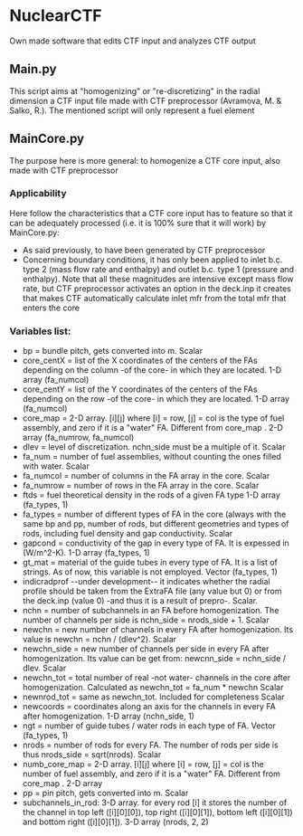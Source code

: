 # NuclearCTF
Own made software that edits CTF input and analyzes CTF output

## Main.py
This script aims at "homogenizing" or "re-discretizing" in the radial dimension a CTF input file made with CTF preprocessor (Avramova, M. & Salko, R.).
The mentioned script will only represent a fuel element

## MainCore.py
The purpose here is more general: to homogenize a CTF core input, also made with CTF preprocessor

### Applicability
Here follow the characteristics that a CTF core input has to feature so that it can be adequately processed (i.e. it is 100% sure that it will work) by MainCore.py: <br/>
 * As said previously, to have been generated by CTF preprocessor
 * Concerning boundary conditions, it has only been applied to inlet b.c. type 2 (mass flow rate and enthalpy) and outlet b.c. type 1 (pressure and enthalpy). Note that all these magnitudes are intensive except mass flow rate, but CTF preprocessor activates an option in the deck.inp it creates that makes CTF automatically calculate inlet mfr from the total mfr that enters the core <br/>
### Variables list:
 * bp = bundle pitch, gets converted into m. Scalar <br/>
 * core_centX = list of the X coordinates of the centers of the FAs depending on the column -of the core- in which they are located. 1-D array (fa_numcol)  <br/>
 * core_centY = list of the Y coordinates of the centers of the FAs depending on the row -of the core- in which they are located. 1-D array (fa_numcol)  <br/>
 * core_map = 2-D array. [i][j] where [i] = row, [j] = col is the type of fuel assembly, and zero if it is a "water" FA. Different from core_map . 2-D array (fa_numrow, fa_numcol) <br/>
 * dlev = level of discretization. nchn_side must be a multiple of it. Scalar <br/>
 * fa_num = number of fuel assemblies, without counting the ones filled with water. Scalar <br/>
 * fa_numcol = number of columns in the FA array in the core. Scalar <br/>
 * fa_numrow = number of rows in the FA array in the core. Scalar <br/>
 * ftds = fuel theoretical density in the rods of a given FA type 1-D array (fa_types, 1) <br/>
  * fa_types = number of different types of FA in the core (always with the same bp and pp, number of rods, but different geometries and types of rods, including fuel density and gap conductivity. Scalar <br/>
 * gapcond = conductivity of the gap in every type of FA. It is expessed in (W/m^2-K). 1-D array (fa_types, 1) <br/>
 * gt_mat = material of the guide tubes in every type of FA. It is a list of strings. As of now, this variable is not employed.
 Vector (fa_types, 1) <br/>
 * indicradprof --under development-- it indicates whether the radial profile should be taken from the ExtraFA file (any value but 0) or from the deck.inp (value 0) -and thus it is a result of prepro-. Scalar.  <br/>
 * nchn = number of subchannels in an FA before homogenization. The number of channels per side is nchn_side = nrods_side + 1. Scalar <br/>
 * newchn = new number of channels in every FA after homogenization. Its value is newchn = nchn / (dlev^2). Scalar  <br/>
 * newchn_side = new number of channels per side in every FA after homogenization. Its value can be get from: newcnn_side = nchn_side / dlev. Scalar <br/>
 * newchn_tot = total number of real -not water- channels in the core after homogenization. Calculated as newchn_tot = fa_num * newchn  Scalar <br/>
 * newnrod_tot = same as newchn_tot. Included for completeness  Scalar <br/>
 * newcoords = coordinates along an axis for the channels in every FA after homogenization. 1-D array (nchn_side, 1) <br/>
 * ngt = number of guide tubes / water rods in each type of FA. Vector (fa_types, 1) <br/>
 * nrods = number of rods for every FA. The number of rods per side is thus nrods_side = sqrt(nrods). Scalar <br/>
 * numb_core_map = 2-D array. [i][j] where [i] = row, [j] = col is the number of fuel assembly, and zero if it is a "water" FA. Different from core_map . 2-D array <br/>
 * pp = pin pitch, gets converted into m. Scalar <br/>
 * subchannels_in_rod: 3-D array. for every rod [i] it stores the number of the channel in top left ([i][0][0]), top right ([i][0][1]), bottom left ([i][0][1]) and bottom right
 ([i][0][1]). 3-D array (nrods, 2, 2) <br/>


